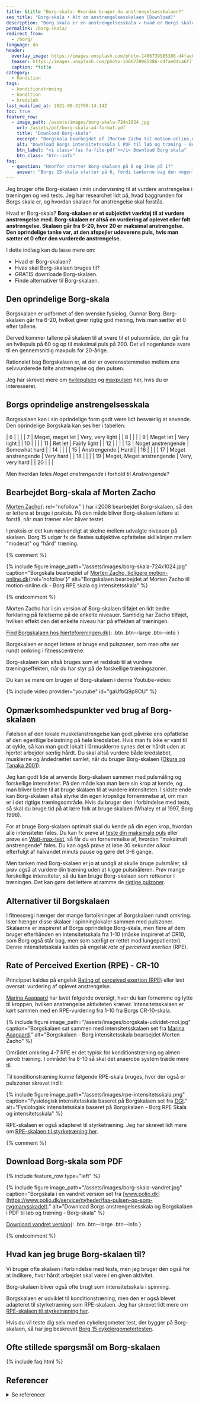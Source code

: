 ```yaml
---
title: &title "Borg-skala: Hvordan bruger du anstrengelsesskalaen?"
seo_title: "Borg-skala • Alt om anstrengelsesskalaen [Download]"
description: "Borg skala er en anstrengelsesskala ✓ Hvad er Borgs skala? ✓ Træning på fornemmelsen ✓ Download Borgskalaen GRATIS!"
permalink: /borg-skala/
redirect_from:
  - /borg/
language: da
header:
  overlay_image: https://images.unsplash.com/photo-1486739985386-d4fae04ca6f7?ixlib=rb-1.2.1&ixid=eyJhcHBfaWQiOjEyMDd9&auto=format&fit=crop&w=1900&q=5
  teaser: https://images.unsplash.com/photo-1486739985386-d4fae04ca6f7?ixlib=rb-1.2.1&ixid=eyJhcHBfaWQiOjEyMDd9&auto=format&fit=crop&w=400&q=5
  caption: *title
category:
  - Kondition
tags:
  - konditionstræning
  - kondition
  - kredsløb
last_modified_at: 2021-08-31T08:14:14Z
toc: true
feature_row:
  - image_path: /assets/images/borg-skala-724x1024.jpg
    url: /assets/pdf/borg-skala-a4-format.pdf
    title: "Download Borg-skala"
    excerpt: "Borgskala bearbejdet af [Morten Zacho til motion-online.dk](https://web.archive.org/web/20150316130540/http://www.motion-online.dk/konditionstraening/kondition_-_artikler/borg-skala_paa_den_brugbare_maade/){:rel='nofollow'}. Set på [hjerteforeningen.dk](https://hjerteforeningen.dk/motion/2018/02/27/intensitet-borgskala-og-puls/)."
    alt: "Download Borgs intensitetsskala i PDF til løb og træning - Borg -skala"
    btn_label: "<i class='fas fa-file-pdf'></i> Download Borg skala"
    btn_class: "btn--info"
faq:
  - question: "Hvorfor starter Borg-skalaen på 6 og ikke på 1?"
    answer: "Borgs 15-skala starter på 6, fordi tankerne bag den nogenlunde modsvarer pulsen for de fleste mennesker. Arbejde på niveau 6 i Borg-skalaen er således omkring puls 60 slag/min."
---
```


Jeg bruger ofte Borg-skalaen i min undervisning til at vurdere anstrengelse i træningen og ved tests. Jeg har researchet lidt på, hvad baggrunden for Borgs skala er, og hvordan skalaen for anstrengelse skal forstås.

Hvad er Borg-skala? **Borg-skalaen er et subjektivt værktøj til at vurdere anstrengelse med. Borg-skalaen er altså en vurdering af oplevet eller følt anstrengelse. Skalaen går fra 6-20, hvor 20 er maksimal anstrengelse. Den oprindelige tanke var, at den afspejler udøverens puls, hvis man sætter et 0 efter den vurderede anstrengelse.**

I dette indlæg kan du læse mere om:

- Hvad er Borg-skalaen?
- Hvas skal Borg-skalaen bruges til?
- GRATIS downloade Borg-skalaen.
- Finde alternativer til Borg-skalaen.

## Den oprindelige Borg-skala

Borgskalaen er udformet af den svenske fysiolog, Gunnar Borg. Borg-skalaen går fra 6-20, hvilket giver rigtig god mening, hvis man sætter et 0 efter tallene.

Derved kommer tallene på skalaen til at svare til et pulsområde, der går fra en hvilepuls på 60 og op til maksimal puls på 200. Det vil nogenlunde svare til en gennemsnitlig maxpuls for 20-årige.

Rationalet bag Borgskalaen er, at der er overensstemmelse mellem ens selvvurderede følte anstrengelse og den pulsen.

Jeg har skrevet mere om [hvilepulsen](/hvilepuls/) og [maxpulsen](/test-max-puls/) her, hvis du er interesseret.

## Borgs oprindelige anstrengelsesskala

Borgskalaen kan i sin oprindelige form godt være lidt besværlig at anvende. Den oprindelige Borgskala kan ses her i tabellen:

| 6 |  | |
| 7 | Meget, meget let | Very, very light |
| 8 |  | |
| 9 | Meget let | Very light |
| 10 |  | |
| 11 | Ret let | Fairly light |
| 12 |  | |
| 13 | Noget anstrengende | Somewhat hard |
| 14 |  | |
| 15 | Anstrengende | Hard |
| 16 |  | |
| 17 | Meget anstrengende | Very hard |
| 18 |  | |
| 19 | Meget, Meget anstrengende | Very, very hard |
| 20 |  | |

Men hvordan føles _Noget anstrengende_ i forhold til _Anstrengende_?

## Bearbejdet Borg-skala af Morten Zacho

[Morten Zacho](https://www.motion-online.dk/borg-skala-pae-den-brugbare-maede/){: rel="nofollow" } har i 2008 bearbejdet Borg-skalaen, så den er lettere at bruge i praksis. På den måde bliver Borg-skalaen lettere at forstå, når man træner eller bliver testet.

I praksis er det kun nødvendigt at skelne mellem udvalgte niveauer på skalaen. Borg 15 udgør fx de flestes subjektive opfattelse skillelinjen mellem "moderat" og "hård" træning.

{% comment %}

{% include figure image_path="/assets/images/borg-skala-724x1024.jpg" caption="Borgskala bearbejdet af [Morten Zacho, tidligere motion-online.dk](https://web.archive.org/web/20150316130540/http://www.motion-online.dk/konditionstraening/kondition_-_artikler/borg-skala_paa_den_brugbare_maade/){:rel='nofollow'}" alt="Borgskalaen bearbejdet af Morten Zacho til motion-online.dk - Borg RPE skala og intensitetsskala" %}

{% endcomment %}

Morten Zacho har i sin version af Borg-skalaen tilføjet en lidt bedre forklaring på følelserne på de enkelte niveauer. Samtidig har Zacho tilføjet, hvilken effekt den det enkelte niveau har på effekten af træningen.

[Find Borgskalaen hos hjerteforeningen.dk](https://hjerteforeningen.dk/motion/2018/02/27/intensitet-borgskala-og-puls/){: .btn .btn--large .btn--info }

Borgskalaen er noget lettere at bruge end pulszoner, som man ofte ser rundt omkring i fitnesscentrene.

Borg-skalaen kan altså bruges som et redskab til at vurdere træningseffekten, når du har styr på de forskellige træningszoner.

Du kan se mere om brugen af Borg-skalaen i denne Youtube-video:

{% include video provider="youtube" id="gaUfbQ9p9OU" %}

## Opmærksomhedspunkter ved brug af Borg-skalaen

Følelsen af den lokale muskelanstrengelse kan godt påvirke ens opfattelse af den egentlige belastning på hele kredsløbet. Hvis man fx ikke er vant til at cykle, så kan man godt lokalt i lårmusklerne synes det er hårdt uden at hjertet arbejder særlig hårdt. Du skal altså vurdere både kredsløbet, musklerne og åndedrættet samlet, når du bruger Borg-skalaen ([Okura og Tanaka 2001](https://doi.org/10.2114/jpa.20.255)).

Jeg kan godt lide at anvende Borg-skalaen sammen med pulsmåling og forskellige intensiteter. På den måde kan man lære sin krop at kende, og man bliver bedre til at bruge skalaen til at vurdere intensiteten. I sidste ende kan Borg-skalaen altså styrke din egen kropslige fornemmelse af, om man er i det rigtige træningsområde. Hvis du bruger den i forbindelse med tests, så skal du bruge tid på at lære folk at bruge skalaen (Whaley et al 1997, Borg 1998).

For at bruge Borg-skalaen optimalt skal du kende på din egen krop, hvordan alle intensiteter føles. Du kan fx prøve at [teste din maksimale puls](/test-max-puls/) eller prøve en [Watt-max-test](/kondital-wattmax/), så får du en fornemmelse af, hvordan "maksimalt anstrengende" føles. Du kan også prøve at løbe 30 sekunder _allout_ efterfulgt af halvandet minuts pause og gøre det 3-6 gange.

Men tanken med Borg-skalaen er jo at undgå at skulle bruge pulsmåler, så prøv også at vurdere din træning uden at kigge pulsmåleren. Prøv mange forskellige intensiteter, så du kan bruge Borg-skalaen som rettesnor i træningen. Det kan gøre det lettere at ramme de [rigtige pulzoner](/pulstraening-pulszoner-fra-maxpuls-og-pulsreserve/).

## Alternativer til Borgskalaen

I fitnessregi hænger der mange fortolkninger af Borgskalaen rundt omkring. Især hænger disse skalaer i spinninglokaler sammen med pulszoner. Skalaerne er inspireret af Borgs oprindelige Borg-skala, men flere af dem bruger efterhånden en intensitetsskala fra 1-10 (måske inspireret af CR10, som Borg også står bag, men som særligt er rettet mod lungepatienter). Denne intensitetsskala kaldes på engelsk _rate of perceived exertion_ (RPE).

## Rate of Perceived Exertion (RPE) - CR-10

Princippet kaldes på engelsk [Rating of perceived exertion (RPE)](https://en.wikipedia.org/wiki/Rating_of_perceived_exertion) eller løst oversat: vurdering af oplevet anstrengelse.

[Marina Aaagaard](http://marinaaagaardblog.com/2019/09/18/borg-skala-vurdering-af-oplevet-anstrengelse/) har lavet følgende oversigt, hvor du kan fornemme og lytte til kroppen, hvilken anstrengelse aktiviteten kræver. Intensitetsskalaen er kørt sammen med en RPE-vurdering fra 1-10 fra Borgs CR-10-skala.

{% include figure image_path="/assets/images/borgskala-udvidet-mol.jpg" caption="Borgskalaen sat sammen med intensitetsskalaen set fra [Marina Aaagaard](http://marinaaagaardblog.com/2019/09/18/borg-skala-vurdering-af-oplevet-anstrengelse/)." alt="Borgskalaen - Borg intensitetsskala bearbejdet Morten Zacho" %}

Området omkring 4-7 RPE er det typisk for konditionstræning og almen aerob træning. I området fra 8-10 så skal det anaerobe system træde mere til.

Til konditionstræning kunne følgende RPE-skala bruges, hvor der også er pulszoner skrevet ind i:

{% include figure image_path="/assets/images/rpe-intensitetsskala.png" caption="Fysiologisk intensitetsskala baseret på Borgskalaen set fra [DGI](https://www.dgi.dk/butikken/intensitetsskala-indoor-cycling-137-x-200)." alt="Fysiologisk intensitetsskala baseret på Borgskalaen - Borg RPE Skala  og intensitetsskala" %}

RPE-skalaen er også adapteret til styrketræning. Jeg har skrevet lidt mere om [RPE-skalaen til styrketræning her](/rpe/).

{% comment %}

## Download Borg-skala som PDF

{% include feature_row type="left" %}

{% include figure image_path="/assets/images/borg-skala-vandret.jpg" caption="Borgskala i en vandret version set fra [www.polio.dk](https://www.polio.dk/service/nyheder/faa-pulsen-op-som-rygmarvsskadet)." alt="Download Borgs anstrengelsesskala og Borgskalaen i PDF til løb og træning - Borg-skala" %}

[<i class='fas fa-file-pdf'></i> Download vandret version](/assets/pdf/borg-skala-vandret.pdf){: .btn .btn--large .btn--info }

{% endcomment %}

## Hvad kan jeg bruge Borg-skalaen til?

Vi bruger ofte skalaen i forbindelse med tests, men jeg bruger den også for at indikere, hvor hårdt arbejdet skal være i en given aktivitet.

Borg-skalaen bliver også ofte brugt som intensitetsskala i spinning.

Borgskalaen er udviklet til konditionstræning, men den er også blevet adapteret til styrketræning som RPE-skalaen. Jeg har skrevet lidt mere om [RPE-skalaen til styrketræning her](/rpe/).

Hvis du vil teste dig selv med en cykelergometer test, der bygger på Borg-skalaen, så har jeg beskrevet [Borg 15 cykelergometertesten](/kondital-borg15/).

## Ofte stillede spørgsmål om Borg-skalaen

{% include faq.html %}

## Referencer

<details markdown="1">
  <summary>Se referencer</summary>

- Borg, G. 1970. “Perceived Exertion as an Indicator of Somatic Stress”. Scandinavian Journal of Rehabilitation Medicine 2 (2): 92–98. <https://pubmed.ncbi.nlm.nih.gov/5523831/>
- Borg, G. 1990. “Psychophysical Scaling with Applications in Physical Work and the Perception of Exertion.” Scandinavian Journal of Work, Environment & Health 16: 55–58. <https://doi.org/10.5271/sjweh.1815>.
- Chen MJ, Fan X, Moe ST, [Criterion-related validity of the Borg ratings of perceived exertion scale in healthy individuals: a meta-analysis](https://pubmed.ncbi.nlm.nih.gov/12430990/). J Sports Sci 2002 ;20: 873-899.
- BRANDON S. POLLOCK, JACOB E. BARKLEY, NICK POTENZINI, RENEE M. DESALVO, STACEY L. BUSER, RONALD OTTERSTETTER, and JUDITH A. JUVANCIC-HELTZEL: [Validity of Borg Ratings of Perceived Exertion During Active Video Game Play](https://core.ac.uk/download/pdf/43643678.pdf)
</details>
